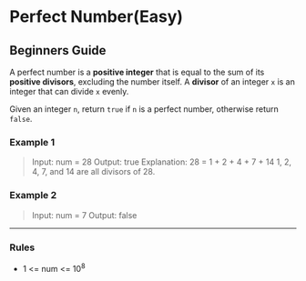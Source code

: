 # Perfect Number(Easy)

## Beginners Guide

A perfect number is a **positive integer** that is equal to the sum of its **positive divisors**, excluding the number itself. A **divisor** of an integer `x` is an integer that can divide `x` evenly.

Given an integer `n`, return `true` if `n` is a perfect number, otherwise return `false`.

### Example 1

> Input: num = 28
Output: true
Explanation: 28 = 1 + 2 + 4 + 7 + 14
1, 2, 4, 7, and 14 are all divisors of 28.

### Example 2

> Input: num = 7
Output: false

---

### Rules

* 1 <= num <= 10$^8$
